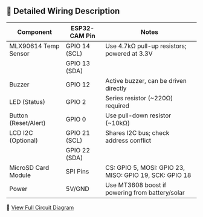 ## 🔌 Detailed Wiring Description

| Component            | ESP32-CAM Pin | Notes                                                |
|----------------------|---------------|------------------------------------------------------|
| MLX90614 Temp Sensor | GPIO 14 (SCL) | Use 4.7kΩ pull-up resistors; powered at 3.3V         |
|                      | GPIO 13 (SDA) |                                                      |
| Buzzer               | GPIO 12       | Active buzzer, can be driven directly                |
| LED (Status)         | GPIO 2        | Series resistor (~220Ω) required                     |
| Button (Reset/Alert) | GPIO 0        | Use pull-down resistor (~10kΩ)                       |
| LCD I2C (Optional)   | GPIO 21 (SCL) | Shares I2C bus; check address conflict               |
|                      | GPIO 22 (SDA) |                                                      |
| MicroSD Card Module  | SPI Pins      | CS: GPIO 5, MOSI: GPIO 23, MISO: GPIO 19, SCK: GPIO 18 |
| Power                | 5V/GND        | Use MT3608 boost if powering from battery/solar     |

🔗 [View Full Circuit Diagram](../hardware/circuit-diagram.png)
